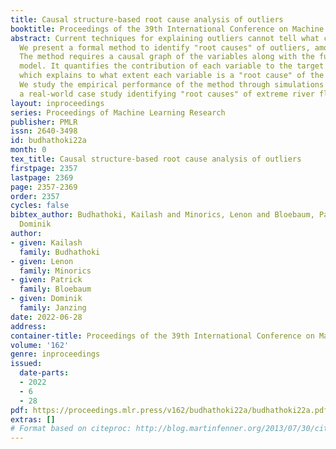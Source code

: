 ```yaml
---
title: Causal structure-based root cause analysis of outliers
booktitle: Proceedings of the 39th International Conference on Machine Learning
abstract: Current techniques for explaining outliers cannot tell what caused the outliers.
  We present a formal method to identify "root causes" of outliers, amongst variables.
  The method requires a causal graph of the variables along with the functional causal
  model. It quantifies the contribution of each variable to the target outlier score,
  which explains to what extent each variable is a "root cause" of the target outlier.
  We study the empirical performance of the method through simulations and present
  a real-world case study identifying "root causes" of extreme river flows.
layout: inproceedings
series: Proceedings of Machine Learning Research
publisher: PMLR
issn: 2640-3498
id: budhathoki22a
month: 0
tex_title: Causal structure-based root cause analysis of outliers
firstpage: 2357
lastpage: 2369
page: 2357-2369
order: 2357
cycles: false
bibtex_author: Budhathoki, Kailash and Minorics, Lenon and Bloebaum, Patrick and Janzing,
  Dominik
author:
- given: Kailash
  family: Budhathoki
- given: Lenon
  family: Minorics
- given: Patrick
  family: Bloebaum
- given: Dominik
  family: Janzing
date: 2022-06-28
address:
container-title: Proceedings of the 39th International Conference on Machine Learning
volume: '162'
genre: inproceedings
issued:
  date-parts:
  - 2022
  - 6
  - 28
pdf: https://proceedings.mlr.press/v162/budhathoki22a/budhathoki22a.pdf
extras: []
# Format based on citeproc: http://blog.martinfenner.org/2013/07/30/citeproc-yaml-for-bibliographies/
---
```

